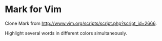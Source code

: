 # Mark for Vim
Clone Mark from http://www.vim.org/scripts/script.php?script_id=2666.

Highlight several words in different colors simultaneously.
